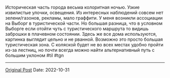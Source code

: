 Историческая часть города весьма колоритная ночью. Узкие извилистые улочки, освещения. Из интересных наблюдений совсем нет зелени/газонов, рекламы, мало граффити. У меня возникли ассоциации на Выборг в туристической части. Но большая разница, что в условном Выборге если отойти чуть с туристического маршрута то видишь заброшки в плачевном состоянии. Здесь же все дома используются, картинка выглядит цельно и не рванной. Возможно это просто большая туристическая зона. С коляской будет не во всех местах удобно пройти из-за лестниц, но почти всегда можно найти альтернативный путь с большим уклоном #til #tgn

---
[Original Post](https://t.me/lev2tarragona/536)
Date: 2022-10-31
